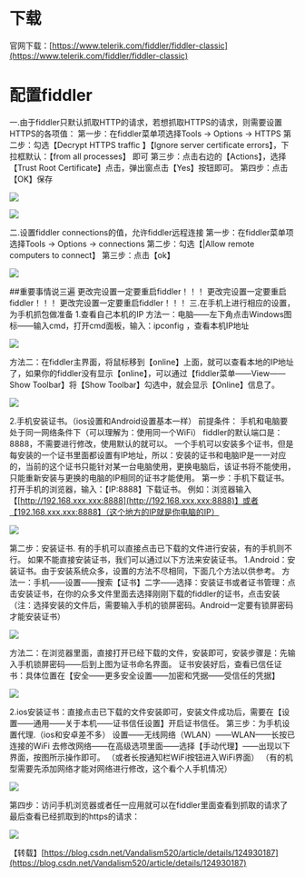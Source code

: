 # 下载

官网下载：[https://www.telerik.com/fiddler/fiddler-classic](https://www.telerik.com/fiddler/fiddler-classic)

# 配置fiddler

一.由于fiddler只默认抓取HTTP的请求，若想抓取HTTPS的请求，则需要设置HTTPS的各项值：
第一步：在fiddler菜单项选择Tools -> Options -> HTTPS
第二步：勾选【Decrypt HTTPS traffic 】【Ignore server certificate errors】，下拉框默认：【from all processes】 即可
第三步：点击右边的【Actions】，选择【Trust Root Certificate】点击，弹出窗点击【Yes】按钮即可。
第四步：点击【OK】保存

![](assets/【抓包】Fiddler手机抓包/1.png)

![](assets/【抓包】Fiddler手机抓包/2.png)

二.设置fiddler connections的值，允许fiddler远程连接
第一步：在fiddler菜单项选择Tools  ->  Options -> connections
第二步：勾选【|Allow remote computers to connect】
第三步：点击【ok】

![](assets/【抓包】Fiddler手机抓包/3.png)

##重要事情说三遍
更改完设置一定要重启fiddler！！！
更改完设置一定要重启fiddler！！！
更改完设置一定要重启fiddler！！！
三.在手机上进行相应的设置，为手机抓包做准备
1.查看自己本机的IP
方法一：电脑——左下角点击Windows图标——输入cmd，打开cmd面板，输入：ipconfig ，查看本机IP地址

![](assets/【抓包】Fiddler手机抓包/4.png)

方法二：在fiddler主界面，将鼠标移到【online】上面，就可以查看本地的IP地址了，如果你的fiddler没有显示【online】，可以通过【fiddler菜单——View——Show Toolbar】将【Show Toolbar】勾选中，就会显示【Online】信息了。

![](assets/【抓包】Fiddler手机抓包/5.png)

2.手机安装证书。（ios设置和Android设置基本一样）
前提条件：
手机和电脑要处于同一网络条件下（可以理解为：使用同一个WiFi）
fiddler的默认端口是：8888，不需要进行修改，使用默认的就可以。
一个手机可以安装多个证书，但是每安装的一个证书里面都设置有IP地址，所以：安装的证书和电脑IP是一一对应的，当前的这个证书只能针对某一台电脑使用，更换电脑后，该证书将不能使用，只能重新安装与更换的电脑的IP相同的证书才能使用。
第一步：手机下载证书。打开手机的浏览器，输入：【IP:8888】下载证书。
例如：浏览器输入【[http://192.168.xxx.xxx:8888](http://192.168.xxx.xxx:8888)】或者【192.168.xxx.xxx:8888】（这个地方的IP就是你电脑的IP）

![](assets/【抓包】Fiddler手机抓包/6.png)

第二步：安装证书.
 有的手机可以直接点击已下载的文件进行安装，有的手机则不行。
如果不能直接安装证书，我们可以通过以下方法来安装证书。
1.Android：安装证书。由于安装系统众多，设置的方法不尽相同，下面几个方法以供参考。
方法一：手机——设置——搜索【证书】二字——选择：安装证书或者证书管理：点击安装证书，在你的众多文件里面去选择刚刚下载的fiddler的证书，点击安装
（注：选择安装的文件后，需要输入手机的锁屏密码。Android一定要有锁屏密码才能安装证书）

![](assets/【抓包】Fiddler手机抓包/7.png)

方法二：在浏览器里面，直接打开已经下载的文件，安装即可，安装步骤是：先输入手机锁屏密码——后到上图为证书命名界面。
证书安装好后，查看已信任证书：具体位置在【安全——更多安全设置——加密和凭据——受信任的凭据】

![](assets/【抓包】Fiddler手机抓包/8.png)

2.ios安装证书：直接点击已下载的文件安装即可，安装文件成功后，需要在【设置——通用——关于本机——证书信任设置】开启证书信任。
第三步：为手机设置代理.（ios和安卓差不多）
设置——无线网络（WLAN）——WLAN——长按已连接的WiFi 去修改网络——在高级选项里面——选择【手动代理】——出现以下界面，按图所示操作即可。
（或者长按通知栏WiFi按钮进入WiFi界面）
（有的机型需要先添加网络才能对网络进行修改，这个看个人手机情况）

![](assets/【抓包】Fiddler手机抓包/9.png)

第四步：访问手机浏览器或者任一应用就可以在fiddler里面查看到抓取的请求了
最后查看已经抓取到的https的请求：

![](assets/【抓包】Fiddler手机抓包/10.png)

【转载】[https://blog.csdn.net/Vandalism520/article/details/124930187](https://blog.csdn.net/Vandalism520/article/details/124930187)
